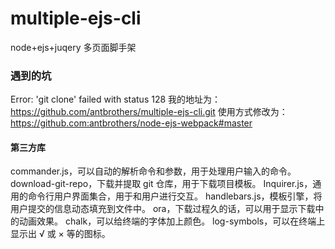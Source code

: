 # multiple-ejs-cli
node+ejs+juqery 多页面脚手架

### 遇到的坑
 Error: 'git clone' failed with status 128
 我的地址为：https://github.com/antbrothers/multiple-ejs-cli.git
 使用方式修改为：https://github.com:antbrothers/node-ejs-webpack#master
#### 第三方库
commander.js，可以自动的解析命令和参数，用于处理用户输入的命令。
download-git-repo，下载并提取 git 仓库，用于下载项目模板。
Inquirer.js，通用的命令行用户界面集合，用于和用户进行交互。
handlebars.js，模板引擎，将用户提交的信息动态填充到文件中。
ora，下载过程久的话，可以用于显示下载中的动画效果。
chalk，可以给终端的字体加上颜色。
log-symbols，可以在终端上显示出 √ 或 × 等的图标。
